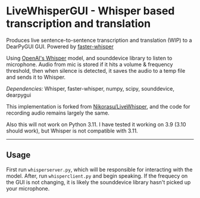 # LiveWhisperGUI - Whisper based transcription and translation

Produces live sentence-to-sentence transcription and translation (WIP) to a DearPyGUI GUI. Powered by [faster-whisper](https://github.com/guillaumekln/faster-whisper)

Using [OpenAI's Whisper](https://github.com/openai/whisper) model, and sounddevice library to listen to microphone.
Audio from mic is stored if it hits a volume & frequency threshold, then when silence is detected, it saves the audio to a temp file and sends it to Whisper.

*Dependencies:* Whisper, faster-whisper, numpy, scipy, sounddevice, dearpygui

This implementation is forked from [Nikorasu/LiveWhisper](https://github.com/Nikorasu/LiveWhisper), and the code for recording audio remains largely the same.

Also this will not work on Python 3.11. I have tested it working on 3.9 (3.10 should work), but Whisper is not compatible with 3.11.

---

## Usage
First run `whisperserver.py`, which will be responsible for interacting with the model.
After, run `whisperclient.py` and begin speaking. If the frequecy on the GUI is not changing, it is likely the sounddevice library hasn't picked up your microphone.

